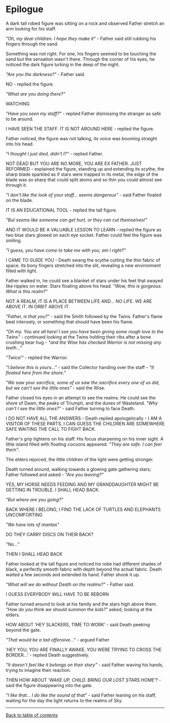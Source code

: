# Epilogue

A dark tall robed figure was sitting on a rock and observed Father stretch an arm looking for his staff.

*"Oh, my dear children. I hope they make it"* - Father said still rubbing his fingers through the sand.

Something was not right. For one, his fingers seemed to be touching the sand but the sensation wasn't there. Through the corner of his eyes, he noticed the dark figure lurking in the deep of the night.

*"Are you the darkness?"* - Father said.

NO - replied the figure.

*"What are you doing there?"*

WATCHING

*"Have you seen my staff?"* - replied Father dismissing the stranger as safe to be around.

I HAVE SEEN THE STAFF. IT IS NOT AROUND HERE - replied the figure.

Father noticed, the figure was not talking, its voice was booming straight into his head.

*"I thought I just died, didn't I?"* - replied Father.

NOT DEAD BUT YOU ARE NO MORE, YOU ARE EX FATHER. JUST REFORMED - explained the figure, standing up and extending its scythe, the sharp blade sparkled as if stars were trapped in its metal, the edge of the blade was so sharp that could split atoms and so thin you could almost see through it.

*"I don't like the look of your staff... seems dangerous"* - said Father fixated on the blade.

IT IS AN EDUCATIONAL TOOL - replied the tall figure.

*"But seems like someone can get hurt, or they can cut themselves!"*

AND IT WOULD BE A VALUABLE LESSON TO LEARN - replied the figure as two blue stars glowed on each eye socket. Father could feel the figure was smiling.

*"I guess, you have come to take me with you, am I right?"*

I CAME TO GUIDE YOU - Death swang the scythe cutting the thin fabric of space. Its bony fingers stretched into the slit, revealing a new environment filled with light.

Father walked in, he could see a blanket of stars under his feet that swayed like ripples on water. Stars floating above his head. *"Wow, this is gorgeous. What is this realm?"*

NOT A REALM, IT IS A PLACE BETWEEN LIFE AND... NO LIFE. WE ARE ABOVE IT. IN ORBIT ABOVE IT.

*"Father, is that you?"* - said the Smith followed by the Twins. Father's flame beat intensely, or something that should have been his flame.

*"Oh my. You are all here! I see you have been giving some rough love to the Twins"* - continued looking at the Twins holding their ribs after a bone crushing bear hug - *"and the Wise has checked Warrior is not missing any teeth..."*

*"Twice!"* - replied the Warrior.

*"I believe this is yours..."* - said the Collector handing over the staff - *"It floated here from the shore."*

*"We saw your sacrifice, some of us saw the sacrifice every one of us did, but we can't see the little ones"* - said the Wise.

Father closed his eyes in an attempt to see the realms. He could see the shore of Dawn, the peaks of Triumph, and the dunes of Wasteland. *"Why can't I see the little ones?"* - said Father turning to face Death.

I DO NOT HAVE ALL THE ANSWERS - Death replied apologetically - I AM A VISITOR OF THESE PARTS. I CAN GUESS THE CHILDREN ARE SOMEWHERE SAFE WAITING THE CALL TO FIGHT BACK.

Father's grip tightens on his staff. His focus sharpening on his inner sight. A little island filled with floating cocoons appeared. *"They are safe. I can feel them"*.

The elders rejoiced, the little children of the light were getting stronger.

Death turned around, walking towards a glowing gate gathering stars; Father followed and asked - *"Are you leaving?"*

YES, MY HORSE NEEDS FEEDING AND MY GRANDDAUGHTER MIGHT BE GETTING IN TROUBLE. I SHALL HEAD BACK.

*"But where are you going?"*

BACK WHERE I BELONG, I FIND THE LACK OF TURTLES AND ELEPHANTS UNCOMFORTING

*"We have lots of mantas"*

DO THEY CARRY DISCS ON THEIR BACK?

*"No..."*

THEN I SHALL HEAD BACK

Father looked at the tall figure and noticed his robe had different shades of black, a perfectly smooth fabric with depth beyond the actual fabric. Death waited a few seconds and extended its hand. Father shook it up.

*"What will we do without Death on the realms?"* - Father said.

I GUESS EVERYBODY WILL HAVE TO BE REBORN

Father turned around to look at his family and the stars high above them. *"How do you think we should summon the kids?"* asked, looking at the elders.

HOW ABOUT ‘HEY SLACKERS, TIME TO WORK’ - said Death peeking beyond the gate.

*"That would be a tad offensive..." -* argued Father

‘HEY YOU, YOU ARE FINALLY AWAKE. YOU WERE TRYING TO CROSS THE BORDER...’ - replied Death suggestively.

*"It doesn't feel like it belongs on their story" -* said Father waving his hands, trying to imagine their reaction.

THEN HOW ABOUT *'WAKE UP, CHILD. BRING OUR LOST STARS HOME'*? - said the figure disappearing into the gate.

*"I like that... I do like the sound of that"* - said Father leaning on his staff, waiting for the day the light returns to the realms of Sky.

----

 [Back to table of contents](0-Index.md)
